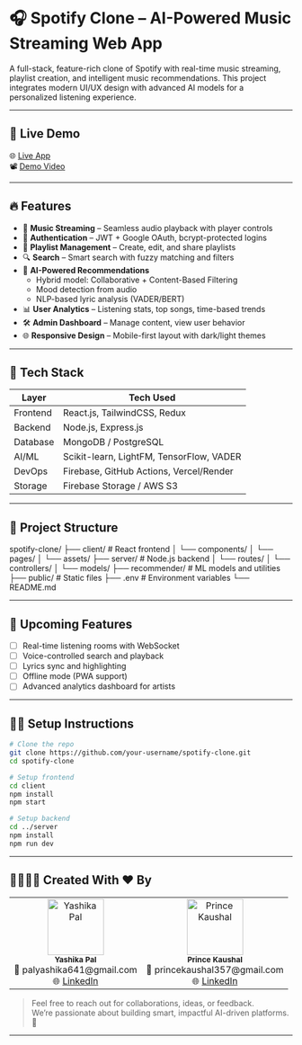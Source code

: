 # 🎧 Spotify Clone – AI-Powered Music Streaming Web App

A full-stack, feature-rich clone of Spotify with real-time music streaming, playlist creation, and intelligent music recommendations. This project integrates modern UI/UX design with advanced AI models for a personalized listening experience.

---

## 🚀 Live Demo

🌐 [Live App](https://your-live-demo-link.com)  
📽️ [Demo Video](https://your-demo-video-link.com)

---

## 🔥 Features

- 🎵 **Music Streaming** – Seamless audio playback with player controls
- 🔐 **Authentication** – JWT + Google OAuth, bcrypt-protected logins
- 📂 **Playlist Management** – Create, edit, and share playlists
- 🔍 **Search** – Smart search with fuzzy matching and filters
- 🧠 **AI-Powered Recommendations**
  - Hybrid model: Collaborative + Content-Based Filtering
  - Mood detection from audio
  - NLP-based lyric analysis (VADER/BERT)
- 📊 **User Analytics** – Listening stats, top songs, time-based trends
- 🛠️ **Admin Dashboard** – Manage content, view user behavior
- 🌐 **Responsive Design** – Mobile-first layout with dark/light themes

---

## 🧰 Tech Stack

| Layer      | Tech Used                                    |
|------------|----------------------------------------------|
| Frontend   | React.js, TailwindCSS, Redux                 |
| Backend    | Node.js, Express.js                          |
| Database   | MongoDB / PostgreSQL                         |
| AI/ML      | Scikit-learn, LightFM, TensorFlow, VADER     |
| DevOps     | Firebase, GitHub Actions, Vercel/Render      |
| Storage    | Firebase Storage / AWS S3                    |

---

## 📁 Project Structure
spotify-clone/
├── client/ # React frontend
│ └── components/
│ └── pages/
│ └── assets/
├── server/ # Node.js backend
│ └── routes/
│ └── controllers/
│ └── models/
├── recommender/ # ML models and utilities
├── public/ # Static files
├── .env # Environment variables
└── README.md


---

## 🧪 Upcoming Features

- [ ] Real-time listening rooms with WebSocket
- [ ] Voice-controlled search and playback
- [ ] Lyrics sync and highlighting
- [ ] Offline mode (PWA support)
- [ ] Advanced analytics dashboard for artists

---

## 🧑‍💻 Setup Instructions

```bash
# Clone the repo
git clone https://github.com/your-username/spotify-clone.git
cd spotify-clone

# Setup frontend
cd client
npm install
npm start

# Setup backend
cd ../server
npm install
npm run dev
```
---

## 👩‍💻👨‍💻 Created With ❤️ By

<table>
  <tr>
    <td align="center">
      <img src="https://avatars.githubusercontent.com/u/00000000?v=4" width="100px;" alt="Yashika Pal"/><br />
      <sub><b>Yashika Pal</b></sub><br />
      📧 palyashika641@gmail.com <br />
      🌐 <a href="www.linkedin.com/in/yashika-pal-77529b268">LinkedIn</a>
    </td>
    <td align="center">
      <img src="https://avatars.githubusercontent.com/u/00000000?v=4" width="100px;" alt="Prince Kaushal"/><br />
      <sub><b>Prince Kaushal</b></sub><br />
      📧 princekaushal357@gmail.com <br />
      🌐 <a href="www.linkedin.com/in/prince-kaushal-473630350">LinkedIn</a>
    </td>
  </tr>
</table>

> Feel free to reach out for collaborations, ideas, or feedback.  
> We’re passionate about building smart, impactful AI-driven platforms. 🚀

---



